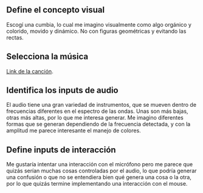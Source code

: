 ## Define el concepto visual

Escogí una cumbia, lo cual me imagino visualmente como algo orgánico y colorido, movido y dinámico. No con figuras geométricas y evitando las rectas.

## Selecciona la música

[Link de la canción](https://www.youtube.com/watch?v=kmgdVD7iz-4).

## Identifica los inputs de audio

El audio tiene una gran variedad de instrumentos, que se mueven dentro de frecuencias diferentes en el espectro de las ondas. Unas son más bajas, otras más altas,
por lo que me interesa generar. Me imagino diferentes formas que se generan dependiendo de la frecuencia detectada, y con la amplitud me parece interesante el manejo
de colores.

## Define inputs de interacción

Me gustaría intentar una interacción con el micrófono pero me parece que quizás serían muchas cosas controladas por el audio, lo que podría generar una confusión o 
que no se entendiera bien qué genera una cosa o la otra, por lo que quizás termine implementando una interacción con el mouse.

